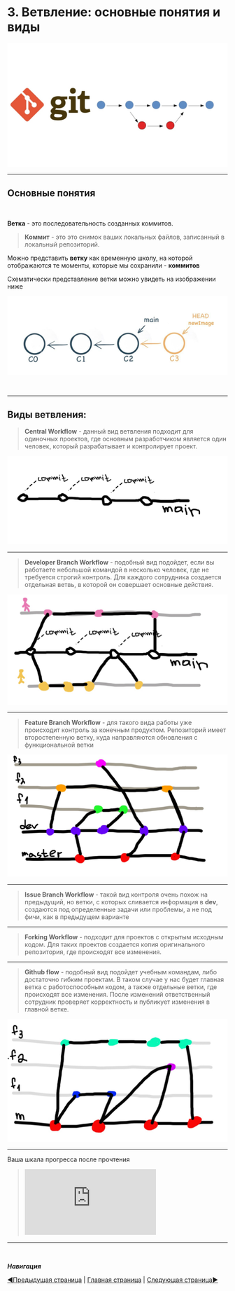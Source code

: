# **3. Ветвление: основные понятия и виды**
![ветки_git](git_par3.jpg)
___
## **Основные понятия**


&nbsp;


**Ветка** - это последовательность созданных коммитов.

> **Коммит** - это это снимок ваших локальных файлов, записанный в локальный репозиторий.

Можно представить **ветку** как временную школу, на которой отображаются те моменты, которые мы сохранили - **коммитов**

Схематически представление ветки можно увидеть на изображении ниже

![git_branch](git%20for%20p3_2.png)

&nbsp;

-----

## **Виды ветвления:**

> **Central Workflow** - данный вид ветвления подходит для одиночных проектов, где основным разработчиком является один человек, который разрабатывает и контролирует проект. 

![cw](git_par3_1.jpg)

----
> **Developer Branch Workflow** - подобный вид подойдет, если вы работаете небольшой командой в несколько человек, где не требуется строгий контроль. Для каждого сотрудника создается отдельная ветвь, в которой он совершает основные действия. 

![dbw](git_par3_2.jpg)

----
> **Feature Branch Workflow** - для такого вида работы уже происходит контроль за конечным продуктом. Репозиторий имеет второстепенную ветку, куда направляются обновления с функциональной ветки

![fbw](git_par3_3.jpg)

____
> **Issue Branch Workflow** - такой вид контроля очень похож на предыдущий, но ветки, с которых сливается информация в **dev**, создаются под определенные задачи или проблемы, а не под фичи, как в предыдущем варианте
----
> **Forking Workflow** - подходит для проектов с открытым исходным кодом. Для таких проектов создается копия оригинального репозитория, где происходят все изменения.
-----
> **Github flow** - подобный вид подойдет учебным командам, либо достаточно гибким проектам. В таком случае у нас будет главная ветка с работоспособным кодом, а также отдельные ветки, где происходят все изменения. После изменений ответственный сотрудник проверяет корректность и публикует изменения в главной ветке.

![gf](git_par3_4.jpg)

-----------
Ваша шкала прогресса после прочтения
> ![progress](http://www.yarntomato.com/percentbarmaker/button.php?barPosition=35&leftFill=%23FF0000 "progress")
---------

&nbsp;

***Навигация***

[◀️Предыдущая страница](paragraph_2.md) | [Главная страница](readme.md) | [Следующая страница▶️](paragraph_4.md)